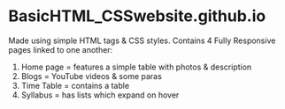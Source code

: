 # BasicHTML_CSSwebsite.github.io
Made using simple HTML tags &amp; CSS styles. 
Contains 4 Fully Responsive pages linked to one another: 
1. Home page = features a simple table with photos &amp; description  
2. Blogs = YouTube videos &amp; some paras 
3. Time Table = contains a table 
4. Syllabus = has lists which expand on hover
